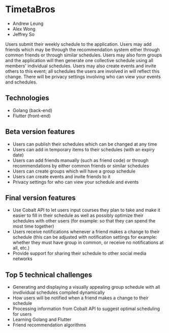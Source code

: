# TimetaBros

- Andrew Leung
- Alex Wong
- Jeffrey So

Users submit their weekly schedule to the application. Users may add friends which may be through the recommendation system either through common friends or through similar schedules. Users may also form groups and the application will then generate one collective schedule using all members' individual schedules. Users may also create events and invite others to this event; all schedules the users are involved in will reflect this change. There will be privacy settings involving who can view your events and schedules.

## Technologies

- Golang (back-end)
- Flutter (front-end)

## Beta version features

- Users can publish their schedules which can be changed at any time
- Users can add in temporary items to their schedules (with an expiry date)
- Users can add friends manually (such as friend code) or through recommendations by either common friends or similar schedules
- Users can create groups which will have a group schedule
- Users can create events and invite friends to it
- Privacy settings for who can view your schedule and events

## Final version features

- Use Cobalt API to let users input courses they plan to take and make it easier to fill in their schedule as well as possibly optimize their schedules with other users (for example: so that they can spend the most time together)
- Users receive notifications whenever a friend makes a change to their schedule (this can be adjusted with notification settings for example: whether they must have group in common, or receive no notifications at all, etc.)
- Provide support for sharing their schedule to other social media networks

## Top 5 technical challenges

- Generating and displaying a visually appealing group schedule with all invdividual schedules compiled dynamically
- How users will be notified when a friend makes a change to their schedule
- Processing information from Cobalt API to suggest optimal scheduling for users
- Learning Golang and Flutter
- Friend recommendation algorithms
